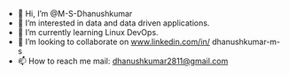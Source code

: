 - 👋 Hi, I’m @M-S-Dhanushkumar
- 👀 I’m interested in data and data driven applications.
- 🌱 I’m currently learning Linux DevOps.
- 💞️ I’m looking to collaborate on www.linkedin.com/in/
dhanushkumar-m-s
- 📫 How to reach me mail: dhanushkumar2811@gmail.com

<!---
M-S-Dhanushkumar/M-S-Dhanushkumar is a ✨ special ✨ repository because its `README.md` (this file) appears on your GitHub profile.
You can click the Preview link to take a look at your changes.
--->
